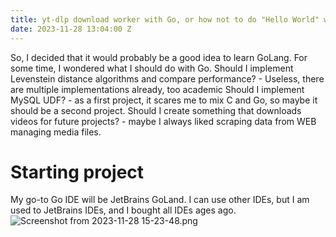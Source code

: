 ```yaml
---
title: yt-dlp download worker with Go, or how not to do "Hello World" with Go
date: 2023-11-28 13:04:00 Z
---
```


So, I decided that it would probably be a good idea to learn GoLang.
For some time, I wondered what I should do with Go.
Should I implement Levenstein distance algorithms and compare performance? - Useless, there are multiple implementations already, too academic
Should I implement MySQL UDF? - as a first project, it scares me to mix C and Go, so maybe it should be a second project.
Should I create something that downloads videos for future projects? - maybe I always liked scraping data from WEB managing media files.

# Starting project
My go-to Go IDE will be JetBrains GoLand. I can use other IDEs, but I am used to JetBrains IDEs, and I bought all IDEs ages ago.
![Screenshot from 2023-11-28 15-23-48.png](/uploads/Screenshot%20from%202023-11-28%2015-23-48.png)